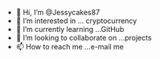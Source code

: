 - 👋 Hi, I’m @Jessycakes87
- 👀 I’m interested in ... cryptocurrency
- 🌱 I’m currently learning ...GitHub
- 💞️ I’m looking to collaborate on ...projects
- 📫 How to reach me ...e-mail me

<!---
Jessycakes87/Jessycakes87 is a ✨ special ✨ repository because its `README.md` (this file) appears on your GitHub profile.
You can click the Preview link to take a look at your changes.
--->
